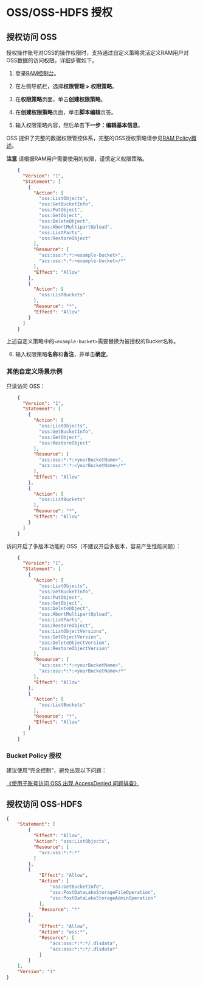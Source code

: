# OSS/OSS-HDFS 授权

## 授权访问 OSS 

授权操作账号对OSS的操作权限时，支持通过自定义策略灵活定义RAM用户对OSS数据的访问权限，详细步骤如下。

1.  登录[RAM控制台](https://ram.console.aliyun.com/)。
    
2.  在左侧导航栏，选择**权限管理 > 权限策略**。
    
3.  在**权限策略**页面，单击**创建权限策略**。
    
4.  在**创建权限策略**页面，单击**脚本编辑**页签。
    
5.  输入权限策略内容，然后单击**下一步：编辑基本信息**。
    

OSS 提供了完整的数据权限管控体系，完整的OSS授权策略请参见[RAM Policy概述](https://help.aliyun.com/document_detail/100680.htm#concept-y5r-5rm-2gb)。

**注意** 请根据RAM用户需要使用的权限，谨慎定义权限策略。
```json
    {
      "Version": "1",
      "Statement": [
        {
          "Action": [
            "oss:ListObjects",
            "oss:GetBucketInfo",
            "oss:PutObject",
            "oss:GetObject",
            "oss:DeleteObject",
            "oss:AbortMultipartUpload",
            "oss:ListParts",
            "oss:RestoreObject"
          ],
          "Resource": [
            "acs:oss:*:*:<example-bucket>",
            "acs:oss:*:*:<example-bucket>/*"
          ],
          "Effect": "Allow"
        },
        {
          "Action": [
            "oss:ListBuckets"
          ],
          "Resource": "*",
          "Effect": "Allow"
        }
      ]
    }
```

上述自定义策略中的`<example-bucket>`需要替换为被授权的Bucket名称。

6.  输入权限策略**名称**和**备注**，并单击**确定**。
    

### 其他自定义场景示例

只读访问 OSS：
```json
    {
      "Version": "1",
      "Statement": [
        {
          "Action": [
            "oss:ListObjects",
            "oss:GetBucketInfo",
            "oss:GetObject",
            "oss:RestoreObject"
          ],
          "Resource": [
            "acs:oss:*:*:<yourBucketName>",
            "acs:oss:*:*:<yourBucketName>/*"
          ],
          "Effect": "Allow"
        },
        {
          "Action": [
            "oss:ListBuckets"
          ],
          "Resource": "*",
          "Effect": "Allow"
        }
      ]
    }
```
访问开启了多版本功能的 OSS（不建议开启多版本，容易产生性能问题）：
```json
    {
      "Version": "1",
      "Statement": [
        {
          "Action": [
            "oss:ListObjects",
            "oss:GetBucketInfo",
            "oss:PutObject",
            "oss:GetObject",
            "oss:DeleteObject",
            "oss:AbortMultipartUpload",
            "oss:ListParts",
            "oss:RestoreObject",
            "oss:ListObjectVersions",
            "oss:GetObjectVersion",
            "oss:DeleteObjectVersion",
            "oss:RestoreObjectVersion"
          ],
          "Resource": [
            "acs:oss:*:*:<yourBucketName>",
            "acs:oss:*:*:<yourBucketName>/*"
          ],
          "Effect": "Allow"
        },
        {
          "Action": [
            "oss:ListBuckets"
          ],
          "Resource": "*",
          "Effect": "Allow"
        }
      ]
    }
```
### Bucket Policy 授权

建议使用“完全控制”，避免出现以下问题：

[《使用子账号访问 OSS 出现 AccessDenied 问题排查》](./issues/oss_access_denied.md)

## 授权访问 OSS-HDFS

```json
{
    "Statement": [
        {
          "Effect": "Allow",
          "Action": "oss:ListObjects",
          "Resource": [
            "acs:oss:*:*:*"
          ]
        },
        {
            "Effect": "Allow",
            "Action": [
                "oss:GetBucketInfo",                
                "oss:PostDataLakeStorageFileOperation",
                "oss:PostDataLakeStorageAdminOperation"
            ],
            "Resource": "*"
        },
        {
            "Effect": "Allow",
            "Action": "oss:*",
            "Resource": [
                "acs:oss:*:*:*/.dlsdata",
                "acs:oss:*:*:*/.dlsdata*"
            ]
        }
    ],
    "Version": "1"
}
```